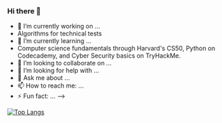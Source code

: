 ### Hi there 👋

- 🔭 I’m currently working on ...
- Algorithms for technical tests
- 🌱 I’m currently learning ... 
- Computer science fundamentals through Harvard's CS50, Python on Codecademy, and Cyber Security basics on TryHackMe.
- 👯 I’m looking to collaborate on ...
- 🤔 I’m looking for help with ...
- 💬 Ask me about ...
- 📫 How to reach me: ...
- ⚡ Fun fact: ...
-->

[![Top Langs](https://github-readme-stats.vercel.app/api/top-langs/?username=seonaid-mcnabb)](https://github.com/anuraghazra/github-readme-stats)


